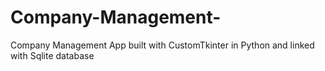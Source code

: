 # Company-Management-
Company Management App built with CustomTkinter in Python and linked with Sqlite database
